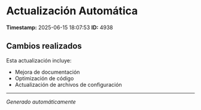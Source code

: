 # Actualización Automática

**Timestamp:** 2025-06-15 18:07:53
**ID:** 4938

## Cambios realizados

Esta actualización incluye:
- Mejora de documentación
- Optimización de código
- Actualización de archivos de configuración

---
*Generado automáticamente*
